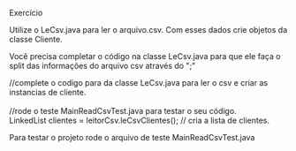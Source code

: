 

Exercício

Utilize o LeCsv.java para ler o arquivo.csv. Com esses dados crie objetos da classe Cliente. 
<br>

Você precisa completar o código na classe LeCsv.java para que ele faça o split das informações do arquivo csv através do ";" 
 
 //complete o codigo para da classe LeCsv.java para ler o csv e criar as instancias de cliente.<br><br>
 //rode o teste MainReadCsvTest.java para testar o seu código.<br>
  LinkedList<Cliente> clientes = leitorCsv.leCsvClientes(); // cria a lista de clientes. 

Para testar o projeto rode o arquivo de teste MainReadCsvTest.java
